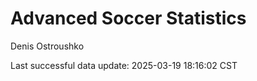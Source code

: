 # Advanced Soccer Statistics
Denis Ostroushko

<!-- gfm -->

Last successful data update: 2025-03-19 18:16:02 CST
